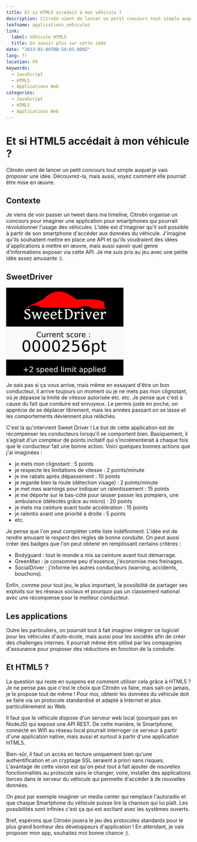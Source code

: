 ```yaml
---
title: Et si HTML5 accédait à mon véhicule ?
description: Citroën vient de lancer un petit concours tout simple auquel je vais proposer une idée. Découvrez là, mais aussi, comment elle pourrait être mise en oeuvre.
leafname: applications_vehicules
link:
  label: Véhicule HTML5
  title: En savoir plus sur cette idée
date: "2013-01-09T08:54:05.000Z"
lang: fr
location: FR
keywords:
  - JavaScript
  - HTML5
  - Applications Web
categories:
  - JavaScript
  - HTML5
  - Applications Web
---
```


# Et si HTML5 accédait à mon véhicule ?

Citroën vient de lancer un petit concours tout simple auquel je vais proposer une idée. Découvrez-la, mais aussi, voyez comment elle pourrait être mise en œuvre.

## Contexte

Je viens de voir passer un tweet dans ma timeline, Citroën organise un concours pour imaginer une application pour smartphones qui pourrait révolutionner l'usage des véhicules. L'idée est d'imaginer qu'il soit possible à partir de son smartphone d'accéder aux données du véhicule. J'imagine qu'ils souhaitent mettre en place une API et qu'ils voudraient des idées d'applications à mettre en œuvre, mais aussi savoir quel genre d'informations exposer via cette API. Je me suis pris au jeu avec une petite idée assez amusante :).

## SweetDriver

![Illustration de ce que pourrait être SweetDriver](/public/illustrations/sweetdriver.png)

Je sais pas si ça vous arrive, mais même en essayant d'être un bon conducteur, il arrive toujours un moment ou je ne mets pas mon clignotant, où je dépasse la limite de vitesse autorisée etc. etc. Je pense que c'est à cause du fait que conduire est ennuyeux. Le permis juste en poche, on apprécie de se déplacer librement, mais les années passant on se lasse et les comportements deviennent plus relâchés.

C'est là qu'intervient Sweet Driver ! Le but de cette application est de récompenser les conducteurs lorsqu'il se comportent bien. Basiquement, il s’agirait d'un compteur de points incitatif qui s’incrémenterait à chaque fois que le conducteur fait une bonne action. Voici quelques bonnes actions que j'ai imaginées :

- je mets mon clignotant : 5 points
- je respecte les limitations de vitesse : 2 points/minute
- je me rabats après dépassement : 10 points
- je regarde bien la route (détection visage) : 2 points/minute
- je met mes warnings pour indiquer un ralentissement : 15 points
- je me déporte sur le bas-côté pour laisser passer les pompiers, une ambulance (détectés grâce au micro) : 20 points
- je mets ma ceinture avant toute accélération : 15 points
- je ralentis avant une priorité à droite : 5 points
- etc.

Je pense que l'on peut compléter cette liste indéfiniment. L'idée est de rendre amusant le respect des règles de bonne conduite. On peut aussi créer des badges que l'on peut obtenir en remplissant certains critères :

- Bodyguard : tout le monde a mis sa ceinture avant tout démarrage.
- GreenMan : je consomme peu d'essence, j'économise mes freinages.
- SocialDriver : j'informe les autres conducteurs (warning, accidents, bouchons).

Enfin, comme pour tout jeu, le plus important, la possibilité de partager ses exploits sur les réseaux sociaux et pourquoi pas un classement national avec une récompense pour le meilleur conducteur.

## Les applications

Outre les particuliers, on pourrait tout à fait imaginer intégrer ce logiciel pour les véhicules d'auto-école, mais aussi pour les sociétés afin de créer des challenges internes. Il pourrait même être utilisé par les compagnies d'assurance pour proposer des réductions en fonction de la conduite.

## Et HTML5 ?

La question qui reste en suspens est comment utiliser cela grâce à HTML5 ? Je ne pense pas que c'est le choix que Citroën va faire, mais sait-on jamais, je le propose tout de même ! Pour moi, obtenir les données du véhicule doit se faire via un protocole standardisé et adapté à Internet et plus particulièrement au Web.

Il faut que le véhicule dispose d'un serveur web local (pourquoi pas en NodeJS) qui expose une API REST. De cette manière, le Smartphone, connecté en Wifi au réseau local pourrait interroger ce serveur à partir d'une application native, mais aussi et surtout à partir d'une application HTML5.

Bien-sûr, il faut un accès en lecture uniquement bien qu'une authentification et un cryptage SSL seraient à priori sans risques. L'avantage de cette vision est qu'on peut tout à fait ajouter de nouvelles fonctionnalités au protocole sans le changer, voire, installer des applications tierces dans le serveur du véhicule qui permette d'accéder à de nouvelles données.

On peut par exemple imaginer un media center qui remplace l'autoradio et que chaque Smartphone du véhicule puisse lire la chanson qui lui plaît. Les possibilités sont infinies c'est ça qui est excitant avec les systèmes ouverts.

Bref, espérons que Citroën jouera le jeu des protocoles standards pour le plus grand bonheur des développeurs d'application ! En attendant, je vais proposer mon app, souhaitez moi bonne chance :).
